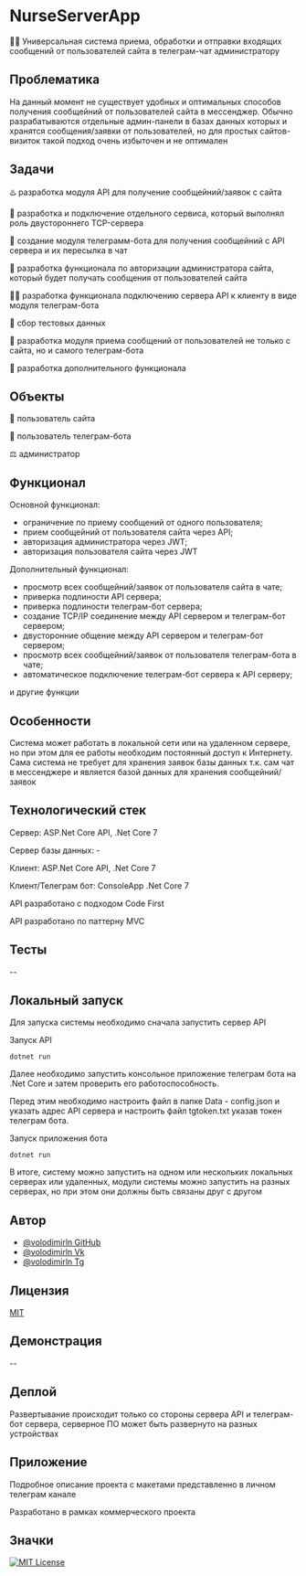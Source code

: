 # NurseServerApp

👩‍💻 Универсальная система приема, обработки и отправки входящих сообщений от пользователей сайта в телеграм-чат администратору

## Проблематика
На данный момент не существует удобных и оптимальных способов получения сообщейний от пользователей сайта в мессенджер. Обычно разрабатываются отдельные админ-панели в базах данных которых и хранятся сообщения/заявки от пользователей, но для простых сайтов-визиток такой подход очень избыточен и не оптимален

## Задачи

♨️ разработка модуля API для получение сообщейний/заявок с сайта

 📂 разработка и подключение отдельного сервиса, который выполнял роль двустороннего TCP-сервера

 🔗 создание модуля телеграмм-бота для получения сообщейний с API сервера и их пересылка в чат

🧂 разработка функционала по авторизации администратора сайта, который будет получать сообщения от пользователей сайта

 🐕‍🦺 разработка функционала подключению сервера API к клиенту в виде модуля телеграм-бота

🧪 сбор тестовых данных

🤖 разработка модуля приема сообщений от пользователей не только с сайта, но и самого телеграм-бота

🏃 разработка дополнительного функционала

## Объекты

👨 пользователь сайта

💼 пользователь телеграм-бота

⚖️ администратор


## Функционал

Основной функционал:
- ограничение по приему сообщений от одного пользователя;
- прием сообщейний от пользователя сайта через API;
- авторизация администратора через JWT;
- авторизация пользователя сайта через JWT

Дополнительный функционал:
- просмотр всех сообщейний/заявок от пользователя сайта в чате;
- приверка подлиности API сервера;
- приверка подлиности телеграм-бот сервера;
- создание TCP/IP соединение между API сервером и телеграм-бот сервером;
- двусторонние общение между API сервером и телеграм-бот сервером;
- просмотр всех сообщейний/заявок от пользователя телеграм-бота в чате;
- автоматическое подключение телеграм-бот сервера к API серверу;
  
и другие функции

## Особенности

Система может работать в локальной сети или на удаленном сервере, но при этом для ее работы необходим постоянный доступ к Интернету. Сама система не требует для хранения заявок базы данных т.к. сам чат в мессенджере и является базой данных для хранения сообщейний/заявок

## Технологический стек

Сервер: ASP.Net Core API, .Net Core 7

Сервер базы данных: -

Клиент: ASP.Net Core API, .Net Core 7

Клиент/Телеграм бот: ConsoleApp .Net Core 7

API разработано с подходом Code First

API разработано по паттерну MVC

## Тесты

--

## Локальный запуск

Для запуска системы необходимо сначала запустить сервер API

Запуск API

```dotnet run```

Далее необходимо запустить консольное приложение телеграм бота на .Net Core и затем проверить его работоспособность.

Перед этим необходимо настроить файл в папке Data -  config.json и указать адрес API сервера и настроить файл tgtoken.txt указав токен телеграм бота.

Запуск приложения бота

```dotnet run```

В итоге, систему  можно запустить на одном или нескольких локальных серверах или удаленных, модули системы можно запустить на разных серверах, но при этом они должны быть связаны друг с другом

## Автор
- [@volodimirln GitHub](https://github.com/volodimirln)
- [@volodimirln Vk](https://vk.com/volodimirln)
- [@volodimirln Tg](https://t.me/volodimirln)

## Лицензия

[MIT](https://choosealicense.com/licenses/mit/)


## Демонстрация

--

## Деплой

Развертывание происходит только со стороны сервера API и телеграм-бот сервера, серверное ПО может быть развернуто на разных устройствах

## Приложение

Подробное описание проекта с макетами представленно в личном телеграм канале


Разработано в рамках коммерческого проекта


## Значки

[![MIT License](https://img.shields.io/badge/License-MIT-green.svg)](https://choosealicense.com/licenses/mit/)
